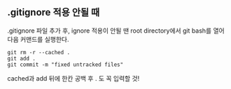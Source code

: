 ## <a name="gitignore"></a> .gitignore 적용 안될 때  

.gitignore 파일 추가 후, ignore 적용이 안될 땐 root directory에서 git bash를 열어 다음 커맨드를 실행한다.  

``git rm -r --cached .``  
``git add .``  
``git commit -m "fixed untracked files"``  

cached과 add 뒤에 한칸 공백 후 . 도 꼭 입력할 것!  
